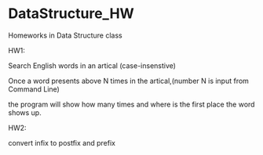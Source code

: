 # DataStructure_HW
Homeworks in Data Structure class

HW1:

Search English words in an artical (case-insenstive)

Once a word presents above N times in the artical,(number N is input from Command Line)

the program will show how many times and where is the first place the word shows up.

 

HW2:

convert infix to postfix and prefix

